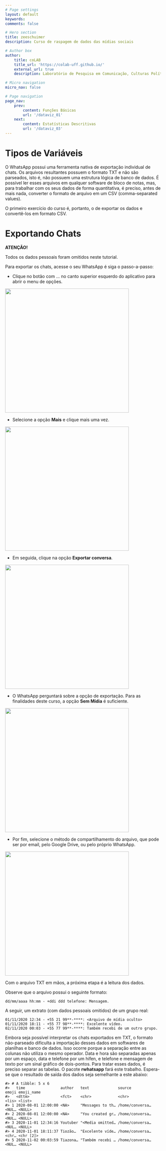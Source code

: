 ```yaml
---
# Page settings
layout: default
keywords:
comments: false

# Hero section
title: zeeschuimer
description: Curso de raspagem de dados das mídias sociais

# Author box
author:
    title: coLAB
    title_url: 'https://colab-uff.github.io/'
    external_url: true
    description: Laboratório de Pesquisa em Comunicação, Culturas Políticas e Economia da Colaboração

# Micro navigation
micro_nav: false

# Page navigation
page_nav:
    prev:
        content: Funções Básicas
        url: '/dataviz_01'
    next:
        content: Estatísticas Descritivas
        url: '/dataviz_03'
---
```


# Tipos de Variáveis

O WhatsApp possui uma ferramenta nativa de exportação individual de chats. Os arquivos resultantes possuem o formato TXT e não são parseados, isto é, não possuem uma estrutura lógica de banco de dados. É possível ler esses arquivos em qualquer software de bloco de notas, mas, para trabalhar com os seus dados de forma quantitativa, é preciso, antes de mais nada, converter o formato de arquivo em um CSV (comma-separated values).

O primeiro exercício do curso é, portanto, o de exportar os dados e convertê-los em formato CSV.


# Exportando Chats

<div class="callout callout--warning">
    <p><strong>ATENÇÃO!</strong></p>
    <p>Todos os dados pessoais foram omitidos neste tutorial.</p>
</div>

Para exportar os chats, acesse o seu WhatsApp é siga o passo-a-passo:

* Clique no botão com ... no canto superior esquerdo do aplicativo para abrir o menu de opções.

<img src="https://raw.githubusercontent.com/coLAB-UFF/docs/main/images/rwhatsapp01.jpg" width="400">

* Selecione a opção **Mais** e clique mais uma vez.

<img src="https://raw.githubusercontent.com/coLAB-UFF/docs/main/images/rwhatsapp02.jpg" width="400">

* Em seguida, clique na opção **Exportar conversa**.

<img src="https://raw.githubusercontent.com/coLAB-UFF/docs/main/images/rwhatsapp03.jpg" width="400">

* O WhatsApp perguntará sobre a opção de exportação. Para as finalidades deste curso, a opção **Sem Mídia** é suficiente.

<img src="https://raw.githubusercontent.com/coLAB-UFF/docs/main/images/rwhatsapp04.jpg" width="400">

* Por fim, selecione o método de compartilhamento do arquivo, que pode ser por email, pelo Google Drive, ou pelo próprio WhatsApp.

<img src="https://raw.githubusercontent.com/coLAB-UFF/docs/main/images/rwhatsapp05.jpg" width="400">

Com o arquivo TXT em mãos, a próxima etapa é a leitura dos dados.

Observe que o arquivo possui o seguinte formato:

```
dd/mm/aaaa hh:mm - +ddi ddd telefone: Mensagem.
```

A seguir, um extrato (com dados pessoais omitidos) de um grupo real:


```
01/11/2020 12:34 - +55 21 99**-****: <Arquivo de mídia oculto>
01/11/2020 18:11 - +55 77 98**-****: Excelente vídeo.
02/11/2020 00:03 - +55 77 99**-****: Também recebi de um outro grupo.
```

Embora seja possível interpretar os chats exportados em TXT, o formato não-parseado dificulta a importação desses dados em softwares de planilhas e banco de dados. Isso ocorre porque a separação entre as colunas não utiliza o mesmo operador. Data e hora são separadas apenas por um espaço, data e telefone por um hífen, e telefone e mensagem de texto por um sinal gráfico de dois-pontos. Para tratar esses dados, é preciso separar as tabelas. O pacote **rwhatsapp** fará este trabalho. Espera-se que o resultado de saída dos dados seja semelhante a este abaixo:

```
#> # A tibble: 5 x 6
#>   time                author   text             source          emoji emoji_name
#>   <dttm>              <fct>    <chr>            <chr>           <lis> <list>    
#> 1 2020-08-01 12:00:00 <NA>     "Messages to th… /home/conversa… <NUL… <NULL>    
#> 2 2020-08-01 12:00:00 <NA>     "You created gr… /home/conversa… <NUL… <NULL>    
#> 3 2020-11-01 12:34:16 Youtuber "<Media omitted… /home/conversa… <NUL… <NULL>    
#> 4 2020-11-01 18:11:37 Tiozão…  "Excelente víde… /home/conversa… <chr… <chr [2]> 
#> 5 2020-11-02 00:03:59 Tiazona… "Também recebi … /home/conversa… <NUL… <NULL>    
```

